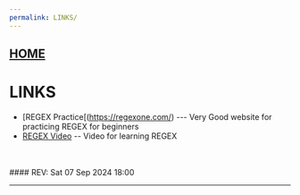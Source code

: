 ```yaml
---
permalink: LINKS/
---
```


## [HOME](../)
# LINKS
* [REGEX Practice[(https://regexone.com/) --- Very Good website for practicing REGEX for beginners
* [REGEX Video](https://youtu.be/sa-TUpSx1JA?si=koByra7xcaIOuLTJ) -- Video for learning REGEX
<br>
<br>
#### REV: Sat 07 Sep 2024 18:00
<hr>
